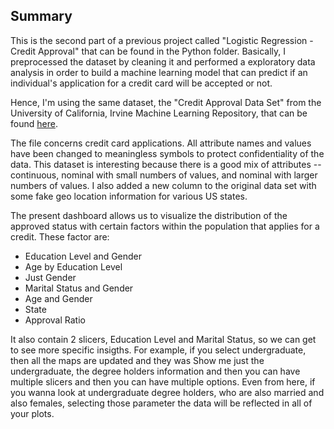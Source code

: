 ## Summary

This is the second part of a previous project called "Logistic Regression - Credit Approval" that can be found in the Python folder. Basically, I preprocessed the dataset by cleaning it and performed a exploratory data analysis in order to build a machine learning model that can predict if an individual's application for a credit card will be accepted or not.

Hence, I'm using the same dataset, the "Credit Approval Data Set" from the University of California, Irvine Machine Learning Repository, that can be found [here](http://archive.ics.uci.edu/ml/datasets/credit+approval).

The file concerns credit card applications. All attribute names and values have been changed to meaningless symbols to protect confidentiality of the data. This dataset is interesting because there is a good mix of attributes -- continuous, nominal with small numbers of values, and nominal with larger numbers of values. I also added a new column to the original data set
with some fake geo location information for various US states.

The present dashboard allows us to visualize the distribution of the approved status with certain factors within the population that applies for a credit. These factor are:

* Education Level and Gender
* Age by Education Level
* Just Gender
* Marital Status and Gender
* Age and Gender
* State
* Approval Ratio

It also contain 2 slicers, Education Level and Marital Status, so we can get to see more specific insigths. For example, if you select undergraduate, then all the maps are updated
and they was Show me just the undergraduate, the degree
holders information and then you can have multiple slicers
and then you can have multiple options.
Even from here, if you wanna look at undergraduate
degree holders, who are also married and also females, selecting those parameter the data will be reflected
in all of your plots.
